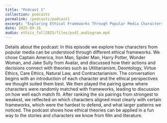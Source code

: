 ```yaml
---
title: "Podcast 1"
collection: podcasts
permalink: /podcasts/podcast1
excerpt: "Exploring Ethical Frameworks Through Popular Media Characters"
date: 2025-09-26
audio: ethics_fall2025/files/pod1_audiogram.mp4
---
```

Details about the podcast:
In this episode we explore how characters from popular media can be understood through different ethical frameworks. We chose Captain America, Iron Man, Spider Man, Harry Potter, Wonder Woman, and Jake Sully from Avatar, and discussed how their actions and decisions connect with theories such as Utilitarianism, Deontology, Virtue Ethics, Care Ethics, Natural Law, and Contractarianism. The conversation begins with an introduction of each character and the ethical perspectives we thought suited them best. We then played the pairing game where characters were randomly matched with frameworks, leading to discussion on how well each match fit. After ranking the six pairings from strongest to weakest, we reflected on which characters aligned most clearly with certain frameworks, which were the hardest to defend, and what larger patterns we noticed. The podcast shows how ethical theories can be applied in a fun way to the stories and characters we know from film and literature.


